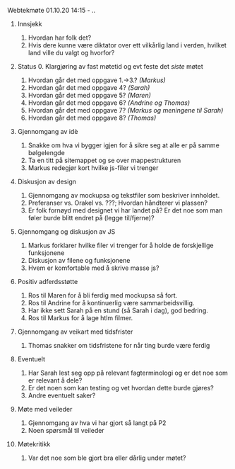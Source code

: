 Webtekmøte 01.10.20 14:15 - ..

1. Innsjekk
    1. Hvordan har folk det?
    2. Hvis dere kunne være diktator over ett vilkårlig land i verden, hvilket land ville du valgt og hvorfor?

2. Status
    0. Klargjøring av fast møtetid og evt feste det *siste* møtet
    1. Hvordan går det med oppgave 1.->3.? *(Markus)*
    2. Hvordan går det med oppgave 4? *(Sarah)*
    3. Hvordan går det med oppgave 5? *(Maren)*
    4. Hvordan går det med oppgave 6? *(Andrine og Thomas)*
    5. Hvordan går det med oppgave 7? *(Markus og meningene til Sarah)*
    6. Hvordan går det med oppgave 8? *(Thomas)*

3. Gjennomgang av idè
    1. Snakke om hva vi bygger igjen for å sikre seg at alle er på samme bølgelengde
    2. Ta en titt på sitemappet og se over mappestrukturen
    3. Markus redegjør kort hvilke js-filer vi trenger

4. Diskusjon av design
    1. Gjennomgang av mockupsa og tekstfiler som beskriver innholdet.
    2. Preferanser vs. Orakel vs. ???; Hvordan håndterer vi plassen?
    3. Er folk fornøyd med designet vi har landet på? Er det noe som man føler burde blitt endret på (legge til/fjerne)?

5. Gjennomgang og diskusjon av JS
    1. Markus forklarer hvilke filer vi trenger for å holde de forskjellige funksjonene
    2. Diskusjon av filene og funksjonene
    3. Hvem er komfortable med å skrive masse js?

6. Positiv adferdsstøtte
    1. Ros til Maren for å bli ferdig med mockupsa så fort.
    2. Ros til Andrine for å kontinuerlig være sammarbeidsvillig.
    3. Har ikke sett Sarah på en stund (så Sarah i dag), god bedring.
    4. Ros til Markus for å lage htlm filmer.

7. Gjennomgang av veikart med tidsfrister
    1. Thomas snakker om tidsfristene for når ting burde være ferdig

8. Eventuelt
    1. Har Sarah lest seg opp på relevant fagterminologi og er det noe som er relevant å dele?
    2. Er det noen som kan testing og vet hvordan dette burde gjøres?
    3. Andre eventuelt saker?

9. Møte med veileder
    1. Gjennomgang av hva vi har gjort så langt på P2
    2. Noen spørsmål til veileder

10. Møtekritikk
    1. Var det noe som ble gjort bra eller dårlig under møtet?
